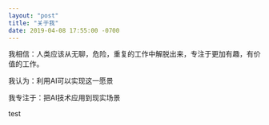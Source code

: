 ```yaml
---
layout: "post"
title: "关于我"
date: 2019-04-08 17:55:00 -0700
---
```


我相信：人类应该从无聊，危险，重复的工作中解脱出来，专注于更加有趣，有价值的工作。

我认为：利用AI可以实现这一愿景

我专注于：把AI技术应用到现实场景

test
